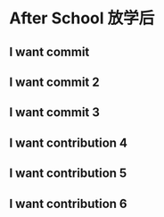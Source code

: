 # After School 放学后
## I want commit
## I want commit 2
## I want commit 3
## I want contribution 4
## I want contribution 5
## I want contribution 6